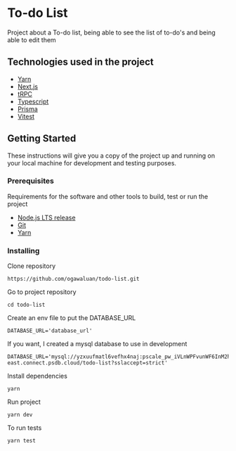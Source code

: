# To-do List

Project about a To-do list, being able to see the list of to-do's and being able to edit them

## Technologies used in the project

- [Yarn](https://classic.yarnpkg.com/en/docs/install#debian-stable)
- [Next.js](https://nextjs.org/)
- [tRPC](https://trpc.io/)
- [Typescript](https://typescriptlang.org)
- [Prisma](https://www.prisma.io/)
- [Vitest](https://vitest.dev/)

## Getting Started

These instructions will give you a copy of the project up and running on
your local machine for development and testing purposes.

### Prerequisites

Requirements for the software and other tools to build, test or run the project

- [Node.js LTS release](https://nodejs.org/en/)
- [Git](https://git-scm.com/)
- [Yarn](https://classic.yarnpkg.com/en/docs/install#debian-stable)

### Installing

Clone repository

    https://github.com/ogawaluan/todo-list.git

Go to project repository

    cd todo-list

Create an env file to put the DATABASE_URL

    DATABASE_URL='database_url'

If you want, I created a mysql database to use in development

    DATABASE_URL='mysql://yzxuufmatl6vefhx4naj:pscale_pw_iVLnWPFvunWF6InM2hgeDfILjurna3IbUDekLtkxdoW@us-east.connect.psdb.cloud/todo-list?sslaccept=strict'

Install dependencies

    yarn

Run project

    yarn dev

To run tests

    yarn test
